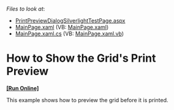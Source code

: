 <!-- default file list -->
*Files to look at*:

* [PrintPreviewDialogSilverlightTestPage.aspx](./CS/PrintPreviewDialogSilverlight.Web/PrintPreviewDialogSilverlightTestPage.aspx)
* [MainPage.xaml](./CS/PrintPreviewDialogSilverlight/MainPage.xaml) (VB: [MainPage.xaml](./VB/PrintPreviewDialogSilverlight/MainPage.xaml))
* [MainPage.xaml.cs](./CS/PrintPreviewDialogSilverlight/MainPage.xaml.cs) (VB: [MainPage.xaml.vb](./VB/PrintPreviewDialogSilverlight/MainPage.xaml.vb))
<!-- default file list end -->
# How to Show the Grid's Print Preview
<!-- run online -->
**[[Run Online]](https://codecentral.devexpress.com/e2641)**
<!-- run online end -->


<p>This example shows how to preview the grid before it is printed.</p>

<br/>


